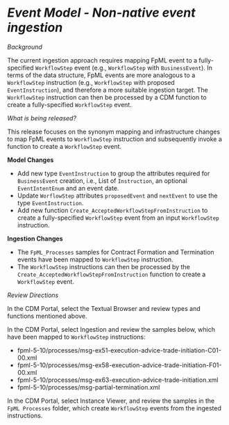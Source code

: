 # *Event Model - Non-native event ingestion*

_Background_

The current ingestion approach requires mapping FpML event to a fully-specified `WorkflowStep` event (e.g., `WorkflowStep` with `BusinessEvent`).  In terms of the data structure, FpML events are more analogous to a `WorkflowStep` instruction (e.g., `WorkflowStep` with proposed `EventInstruction`), and therefore a more suitable ingestion target.  The `WorkflowStep` instruction can then be processed by a CDM function to create a fully-specified `WorkflowStep` event.  

_What is being released?_

This release focuses on the synonym mapping and infrastructure changes to map FpML events to `WorkflowStep` instruction and subsequently invoke a function to create a `WorkflowStep` event.

**Model Changes**

* Add new type `EventInstruction` to group the attributes required for `BusinessEvent` creation, i.e., List of `Instruction`, an optional `EventIntentEnum` and an event date. 
* Update `WorflowStep` attributes `proposedEvent` and `nextEvent` to use the type `EventInstruction`.
* Add new function `Create_AcceptedWorkflowStepFromInstruction` to create a fully-specified `WorkflowStep` event from an input `WorkflowStep` instruction.

**Ingestion Changes**

- The `FpML_Processes` samples for Contract Formation and Termination events have been mapped to `WorkflowStep` instruction.
- The `WorkflowStep` instructions can then be processed by the `Create_AcceptedWorkflowStepFromInstruction` function to create a `WorkflowStep` event.

_Review Directions_

In the CDM Portal, select the Textual Browser and review types and functions mentioned above.

In the CDM Portal, select Ingestion and review the samples below, which have been mapped to `WorkflowStep` instructions:

- fpml-5-10/processes/msg-ex51-execution-advice-trade-initiation-C01-00.xml
- fpml-5-10/processes/msg-ex58-execution-advice-trade-initiation-F01-00.xml
- fpml-5-10/processes/msg-ex63-execution-advice-trade-initiation.xml
- fpml-5-10/processes/msg-partial-termination.xml

In the CDM Portal, select Instance Viewer, and review the samples in the `FpML Processes` folder, which create `WorkflowStep` events from the ingested instructions.
